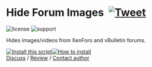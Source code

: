 # Hide Forum Images &nbsp;[![Tweet](https://img.shields.io/twitter/url/http/shields.io.svg?style=social)](https://twitter.com/intent/tweet?text=Just%20discovered%20this%20epic%20userscript!&url=https://github.com/adamlui/userscripts/tree/master/hide-forum-images&hashtags=greasemonkey,userscripts,javascript)

![license](https://img.shields.io/badge/License-MIT-green.svg)
![support](https://img.shields.io/badge/Support-Chrome|Firefox|Edge|Safari|Opera-989898.svg) 

Hides images/videos from XenForo and vBulletin forums.

<a href="https://greasyfork.org/scripts/12639/code/hide-forum-images.user.js"><img alt="Install this script" src="https://raw.githubusercontent.com/adamlui/userscripts/master/install-button.svg"></a><a href="https://greasyfork.org/en/help/installing-user-scripts" target="_blank"><img alt="How to install" title="How to install" src="https://github.com/adamlui/userscripts/raw/master/help-button.svg"></a>
<br>
[Discuss](https://github.com/adamlui/userscripts/discussions) /
[Review](https://greasyfork.org/en/scripts/12639/feedback#post-discussion) /
[Contact author](https://elonsucks.org/@adam)
